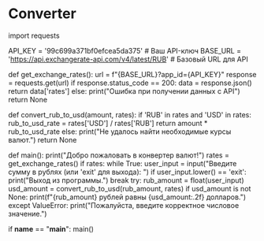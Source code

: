 # Converter
import requests

API_KEY = '99c699a371bf0efcea5da375'  # Ваш API-ключ
BASE_URL = 'https://api.exchangerate-api.com/v4/latest/RUB'  # Базовый URL для API

def get_exchange_rates():
    url = f"{BASE_URL}?app_id={API_KEY}"
    response = requests.get(url)
    if response.status_code == 200:
        data = response.json()
        return data['rates']
    else:
        print("Ошибка при получении данных с API")
        return None

def convert_rub_to_usd(amount, rates):
    if 'RUB' in rates and 'USD' in rates:
        rub_to_usd_rate = rates['USD'] / rates['RUB']
        return amount * rub_to_usd_rate
    else:
        print("Не удалось найти необходимые курсы валют.")
        return None

def main():
    print("Добро пожаловать в конвертер валют!")
    rates = get_exchange_rates()
    if rates:
        while True:
            user_input = input("Введите сумму в рублях (или 'exit' для выхода): ")
            if user_input.lower() == 'exit':
                print("Выход из программы.")
                break
            try:
                rub_amount = float(user_input)
                usd_amount = convert_rub_to_usd(rub_amount, rates)
                if usd_amount is not None:
                    print(f"{rub_amount} рублей равны {usd_amount:.2f} долларов.")
            except ValueError:
                print("Пожалуйста, введите корректное числовое значение.")

if __name__ == "__main__":
    main()
